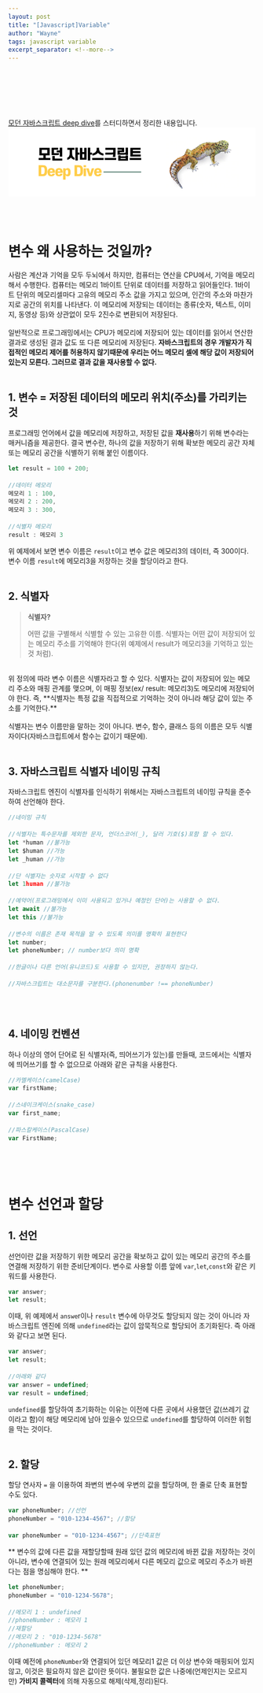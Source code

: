 ```yaml
---
layout: post
title: "[Javascript]Variable"
author: "Wayne"
tags: javascript variable
excerpt_separator: <!--more-->
---
```


<span style="color:rgba(0,0,0,0)">변수</span>

<!--more-->

<br/><br/><br/>

[모던 자바스크립트 deep dive](https://wikibook.co.kr/mjs/)를 스터디하면서 정리한 내용입니다.
![main](../assets/post_img/javascript_deep_dive.png "main")

<br/><br/>

# 변수 왜 사용하는 것일까?

사람은 계산과 기억을 모두 두뇌에서 하지만, 컴퓨터는 연산을 CPU에서, 기억을 메모리해서 수행한다. 컴퓨터는 메모리 1바이트 단위로 데이터를 저장하고 읽어들인다. 1바이트 단위의 메모리셀마다 고유의 메모리 주소 값을 가지고 있으며, 인간의 주소와 마찬가지로 공간의 위치를 나타낸다. 이 메모리에 저장되는 데이터는 종류(숫자, 텍스트, 이미지, 동영상 등)와 상관없이 모두 2진수로 변환되어 저장된다.
<br/>
<br/>
일반적으로 프로그래밍에서는 CPU가 메모리에 저장되어 있는 데이터를 읽어서 연산한 결과로 생성된 결과 값도 또 다른 메모리에 저장된다.
**자바스크립트의 경우 개발자가 직접적인 메모리 제어를 허용하지 않기때문에 우리는 어느 메모리 셀에 해당 값이 저장되어 있는지 모른다. 그러므로 결과 값을 재사용할 수 없다.**
<br/><br/>

## 1. 변수 = 저장된 데이터의 메모리 위치(주소)를 가리키는 것

프로그래밍 언어에서 값을 메모리에 저장하고, 저장된 값을 **재사용**하기 위해 변수라는 매커니즘을 제공한다. 결국 변수란, <span class="bg_highlight">하나의 값을 저장하기 위해 확보한 메모리 공간 자체 또는 메모리 공간을 식별하기 위해 붙인 이름이다.</span>

```javascript
let result = 100 + 200;

//데이터 메모리
메모리 1 : 100,
메모리 2 : 200,
메모리 3 : 300,

//식별자 메모리
result : 메모리 3
```

위 예제에서 보면 변수 이름은 `result`이고 변수 값은 메모리3의 데이터, 즉 300이다. 변수 이름 `result`에 메모리3을 저장하는 것을 할당이라고 한다.
<br/><br/>

## 2. 식별자

> **식별자?**
>
> 어떤 값을 구별해서 식별할 수 있는 고유한 이름. 식별자는 어떤 값이 저장되어 있는 메모리 주소를 기억해야 한다(위 예제에서 result가 메모리3을 기억하고 있는 것 처럼).

<br/>
 위 정의에 따라 변수 이름은 식별자라고 할 수 있다. 식별자는 값이 저장되어 있는 메모리 주소와 매핑 관계를 맺으며, 이 매핑 정보(ex/ result: 메모리3)도 메모리에 저장되어야 한다. 즉, **식별자는 특정 값을 직접적으로 기억하는 것이 아니라 해당 값이 있는 주소를 기억한다.**<br/><br/>
 식별자는 변수 이름만을 말하는 것이 아니다. 변수, 함수, 클래스 등의 이름은 모두 식별자이다(자바스크립트에서 함수는 값이기 때문에).
<br/><br/>

## 3. 자바스크립트 식별자 네이밍 규칙

자바스크립트 엔진이 식별자를 인식하기 위해서는 자바스크립트의 네이밍 규칙을 준수하여 선언해야 한다.

```javascript
//네이밍 규칙

//식별자는 특수문자를 제외한 문자, 언더스코어(_), 달러 기호($)포함 할 수 있다.
let *human //불가능
let $human //가능
let _human //가능

//단 식별자는 숫자로 시작할 수 없다
let 1human //불가능

//예약어(프로그래밍에서 이미 사용되고 있거나 예정인 단어)는 사용할 수 없다.
let await //불가능
let this //불가능

//변수의 이름은 존재 목적을 알 수 있도록 의미를 명확히 표현한다
let number;
let phoneNumber; // number보다 의미 명확

//한글이나 다른 언어(유니코드)도 사용할 수 있지만, 권장하지 않는다.

//자바스크립트는 대소문자를 구분한다.(phonenumber !== phoneNumber)

```

<br/><br/>

## 4. 네이밍 컨벤션

하나 이상의 영어 단어로 된 식별자(즉, 띄어쓰기가 있는)를 만들때, 코드에서는 식별자에 띄어쓰기를 할 수 없으므로 아래와 같은 규칙을 사용한다.

```javascript
//카멜케이스(camelCase)
var firstName;

//스네이크케이스(snake_case)
var first_name;

//파스칼케이스(PascalCase)
var FirstName;
```

<br/><br/><br/>

# 변수 선언과 할당

## 1. 선언

선언이란 값을 저장하기 위한 메모리 공간을 확보하고 값이 있는 메모리 공간의 주소를 연결해 저장하기 위한 준비단계이다. 변수로 사용할 이름 앞에 `var`,`let`,`const`와 같은 키워드를 사용한다.

```javascript
var answer;
let result;
```

이때, 위 예제에서 `answe`r이나 `result` 변수에 아무것도 할당되지 않는 것이 아니라 자바스크립트 엔진에 의해 `undefined`라는 값이 암묵적으로 할당되어 초기화된다. 즉 아래와 같다고 보면 된다.

```javascript
var answer;
let result;

//아래와 같다
var answer = undefined;
var result = undefined;
```

`undefined`를 할당하여 초기화하는 이유는 이전에 다른 곳에서 사용했던 값(쓰레기 값이라고 함)이 해당 메모리에 남아 있을수 있으므로 `undefined`를 할당하여 이러한 위험을 막는 것이다.
<br/><br/>

## 2. 할당

할당 연사자 `=` 을 이용하여 좌변의 변수에 우변의 값을 할당하며, 한 줄로 단축 표현할 수도 있다.

```javascript
var phoneNumber; //선언
phoneNumber = "010-1234-4567"; //할당

var phoneNumber = "010-1234-4567"; //단축표현
```

** 변수의 값에 다른 값을 재할당할때 원래 있던 값의 메모리에 바뀐 값을 저장하는 것이 아니라, 변수에 연결되어 있는 원래 메모리에서 다른 메모리 값으로 메모리 주소가 바뀐다는 점을 명심해야 한다. **

```javascript
let phoneNumber;
phoneNumber = "010-1234-5678";

//메모리 1 : undefined
//phoneNumber : 메모리 1
//재할당
//메모리 2 : "010-1234-5678"
//phoneNumber : 메모리 2
```

이때 예전에 `phoneNumber`와 연결되어 있던 메모리1 값은 더 이상 변수와 매핑되어 있지 않고, 이것은 필요하지 않은 값이란 뜻이다. 불필요한 값은 나중에(언제인지는 모르지만) **가비지 콜렉터**에 의해 자동으로 해제(삭제,정리)된다.
